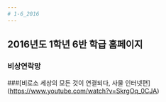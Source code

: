 ```yaml
---
# 1-6_2016
---
```

## 2016년도 1학년 6반 학급 홈페이지  
### 비상연락망

###[비로소 세상의 모든 것이 연결되다, 사물 인터넷편] (https://www.youtube.com/watch?v=SkrgOq_0CJA)

